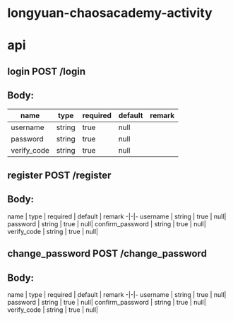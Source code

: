 # longyuan-chaosacademy-activity


           
# api

login 
  POST /login
---
  Body:
---
name | type |  required  | default | remark
-|-|-|-|-
username | string | true | null|
password | string | true | null|
verify_code | string | true | null|

register 
  POST /register
---
  Body:
---
name | type |  required  | default | remark
-|-|-
username | string | true | null|
password | string | true | null|
confirm_password | string | true | null|
verify_code | string | true | null|

change_password 
  POST /change_password
---
  Body:
---
name | type |  required  | default | remark
-|-|-
username | string | true | null|
password | string | true | null|
confirm_password | string | true | null|
verify_code | string | true | null|




